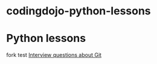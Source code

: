 # codingdojo-python-lessons
# Python lessons
fork test
[Interview questions about Git](https://www.edureka.co/blog/interview-questions/git-interview-questions/)
